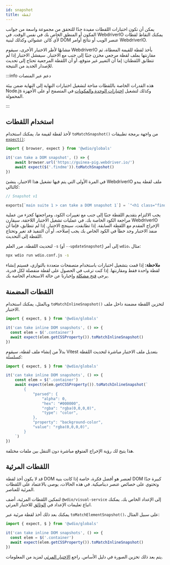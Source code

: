```yaml
---
id: snapshot
title: لقطة
---
```


يمكن أن تكون اختبارات اللقطات مفيدة جدًا للتحقق من مجموعة واسعة من جوانب المكون أو المنطق الخاص بك في نفس الوقت. في WebdriverIO يمكنك التقاط لقطات لأي كائن عشوائي وكذلك لبنية DOM عنصر الويب أو نتائج أوامر WebdriverIO.

مشابهًا لأطر الاختبار الأخرى، سيقوم WebdriverIO بأخذ لقطة للقيمة المعطاة، ثم مقارنتها بملف لقطة مرجعي مخزن جنبًا إلى جنب مع الاختبار. سيفشل الاختبار إذا لم تتطابق اللقطتان: إما أن التغيير غير متوقع، أو أن اللقطة المرجعية تحتاج إلى تحديث للإصدار الجديد من النتيجة.

:::info دعم عبر المنصات

هذه القدرات الخاصة باللقطات متاحة لتشغيل اختبارات النهاية إلى النهاية ضمن بيئة Node.js وكذلك لتشغيل [اختبارات الوحدة والمكونات](/docs/component-testing) في المتصفح أو على الأجهزة المحمولة.

:::

## استخدام اللقطات
لأخذ لقطة لقيمة ما، يمكنك استخدام `toMatchSnapshot()` من واجهة برمجة تطبيقات [`expect()`](/docs/api/expect-webdriverio):

```ts
import { browser, expect } from '@wdio/globals'

it('can take a DOM snapshot', () => {
    await browser.url('https://guinea-pig.webdriver.io/')
    await expect($('.findme')).toMatchSnapshot()
})
```

في المرة الأولى التي يتم فيها تشغيل هذا الاختبار، ينشئ WebdriverIO ملف لقطة يبدو كالتالي:

```js
// Snapshot v1

exports[`main suite 1 > can take a DOM snapshot 1`] = `"<h1 class="findme">Test CSS Attributes</h1>"`;
```

يجب الالتزام بتقديم اللقطة جنبًا إلى جنب مع تغييرات الكود، ومراجعتها كجزء من عملية مراجعة الكود الخاصة بك. في عمليات تشغيل الاختبار اللاحقة، سيقارن WebdriverIO الإخراج المقدم مع اللقطة السابقة. إذا تطابقت، سينجح الاختبار. إذا لم تتطابق، فإما أن منفذ الاختبار وجد خطأ في الكود الخاص بك يجب إصلاحه، أو أن التنفيذ قد تغير وتحتاج اللقطة إلى التحديث.

لتحديث اللقطة، مرر العلم `-s` (أو `--updateSnapshot`) إلى أمر `wdio`، مثال:

```sh
npx wdio run wdio.conf.js -s
```

__ملاحظة:__ إذا قمت بتشغيل اختبارات باستخدام متصفحات متعددة بالتوازي، فسيتم إنشاء لقطة واحدة فقط ومقارنتها. إذا كنت ترغب في الحصول على لقطة منفصلة لكل قدرة، يرجى [فتح مشكلة](https://github.com/webdriverio/webdriverio/issues/new?assignees=&labels=Idea+%F0%9F%92%A1%2CNeeds+Triaging+%E2%8F%B3&projects=&template=feature-request.yml&title=%5B%F0%9F%92%A1+Feature%5D%3A+%3Ctitle%3E) وإخبارنا عن حالة الاستخدام الخاصة بك.

## اللقطات المضمنة

وبالمثل، يمكنك استخدام `toMatchInlineSnapshot()` لتخزين اللقطة مضمنة داخل ملف الاختبار.

```ts
import { expect, $ } from '@wdio/globals'

it('can take inline DOM snapshots', () => {
  const elem = $('.container')
  await expect(elem.getCSSProperty()).toMatchInlineSnapshot()
})
```

بدلاً من إنشاء ملف لقطة، سيقوم Vitest بتعديل ملف الاختبار مباشرة لتحديث اللقطة كسلسلة:

```ts
import { expect, $ } from '@wdio/globals'

it('can take inline DOM snapshots', () => {
    const elem = $('.container')
    await expect(elem.getCSSProperty()).toMatchInlineSnapshot(`
        {
            "parsed": {
                "alpha": 0,
                "hex": "#000000",
                "rgba": "rgba(0,0,0,0)",
                "type": "color",
            },
            "property": "background-color",
            "value": "rgba(0,0,0,0)",
        }
    `)
})
```

هذا يتيح لك رؤية الإخراج المتوقع مباشرة دون التنقل بين ملفات مختلفة.

## اللقطات المرئية

قد لا يكون أخذ لقطة DOM لعنصر هو أفضل فكرة، خاصة إذا كانت بنية DOM كبيرة جدًا وتحتوي على خصائص عنصر ديناميكية. في هذه الحالات، يوصى بالاعتماد على اللقطات المرئية للعناصر.

لتمكين اللقطات المرئية، أضف `@wdio/visual-service` إلى الإعداد الخاص بك. يمكنك اتباع تعليمات الإعداد في [الوثائق](/docs/visual-testing#installation) للاختبار المرئي.

يمكنك بعد ذلك أخذ لقطة مرئية عبر `toMatchElementSnapshot()`، على سبيل المثال:

```ts
import { expect, $ } from '@wdio/globals'

it('can take inline DOM snapshots', () => {
  const elem = $('.container')
  await expect(elem.getCSSProperty()).toMatchInlineSnapshot()
})
```

يتم بعد ذلك تخزين الصورة في دليل الأساس. راجع [الاختبار المرئي](/docs/visual-testing) لمزيد من المعلومات.